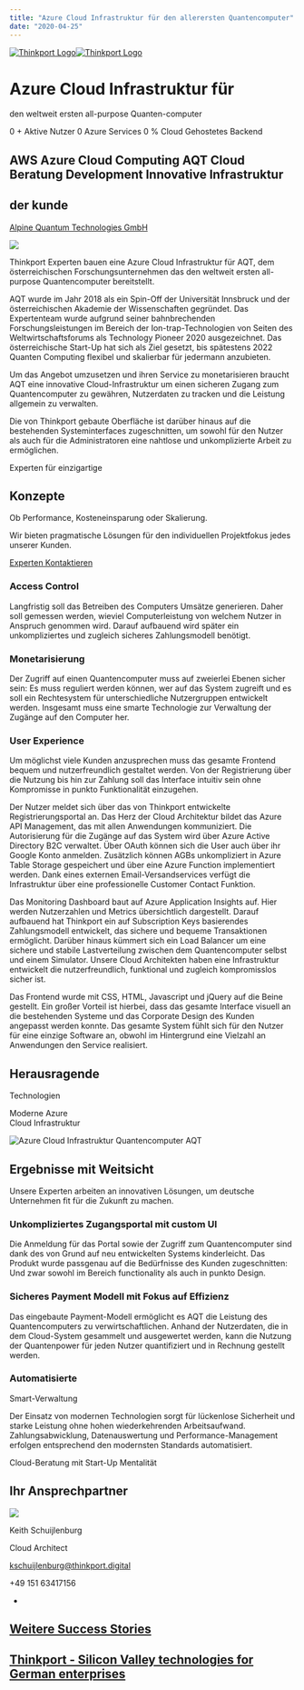 ```yaml
---
title: "Azure Cloud Infrastruktur für den allerersten Quantencomputer"
date: "2020-04-25"
---
```


 [![Thinkport Logo](images/Logo_horizontral_new-ovavzp5ztqmosy1yz1jrwr9fv5swhtoc0bky3tkc3g.png "Logo Bright Colours")](https://thinkport.digital)[![Thinkport Logo](images/Logo_horizontral_new-ovavzp5ztqmosy1yz1jrwr9fv5swhtoc0bky3tkc3g.png "Logo Bright Colours")](https://thinkport.digital)

# Azure Cloud Infrastruktur für  
den weltweit ersten all-purpose Quanten-computer

0 + Aktive Nutzer 0 Azure Services 0 % Cloud Gehostetes Backend

## AWS Azure Cloud Computing AQT Cloud Beratung Development Innovative Infrastruktur

## der kunde

[Alpine Quantum Technologies GmbH](https://www.aqt.eu/)

![](images/AQT-Logo.png)

Thinkport Experten bauen eine Azure Cloud Infrastruktur für AQT, dem österreichischen Forschungsunternehmen das den weltweit ersten all-purpose Quantencomputer bereitstellt.

AQT wurde im Jahr 2018 als ein Spin-Off der Universität Innsbruck und der österreichischen Akademie der Wissenschaften gegründet. Das Expertenteam wurde aufgrund seiner bahnbrechenden Forschungsleistungen im Bereich der Ion-trap-Technologien von Seiten des Weltwirtschaftsforums als Technology Pioneer 2020 ausgezeichnet. Das österreichische Start-Up hat sich als Ziel gesetzt, bis spätestens 2022 Quanten Computing flexibel und skalierbar für jedermann anzubieten.

Um das Angebot umzusetzen und ihren Service zu monetarisieren braucht AQT eine innovative Cloud-Infrastruktur um einen sicheren Zugang zum Quantencomputer zu gewähren, Nutzerdaten zu tracken und die Leistung allgemein zu verwalten.

Die von Thinkport gebaute Oberfläche ist darüber hinaus auf die bestehenden Systeminterfaces zugeschnitten, um sowohl für den Nutzer als auch für die Administratoren eine nahtlose und unkomplizierte Arbeit zu ermöglichen.

Experten für einzigartige

## Konzepte

Ob Performance, Kosteneinsparung oder Skalierung. 

Wir bieten pragmatische Lösungen für den individuellen Projektfokus jedes unserer Kunden.

[Experten Kontaktieren](https://thinkport.digital/kontaktieren)

### Access Control

Langfristig soll das Betreiben des Computers Umsätze generieren. Daher soll gemessen werden, wieviel Computerleistung von welchem Nutzer in Anspruch genommen wird. Darauf aufbauend wird später ein unkompliziertes und zugleich sicheres Zahlungsmodell benötigt.

### Monetarisierung

Der Zugriff auf einen Quantencomputer muss auf zweierlei Ebenen sicher sein: Es muss reguliert werden können, wer auf das System zugreift und es soll ein Rechtesystem für unterschiedliche Nutzergruppen entwickelt werden. Insgesamt muss eine smarte Technologie zur Verwaltung der Zugänge auf den Computer her.​

### User Experience

Um möglichst viele Kunden anzusprechen muss das gesamte Frontend bequem und nutzerfreundlich gestaltet werden. Von der Registrierung über die Nutzung bis hin zur Zahlung soll das Interface intuitiv sein ohne Kompromisse in punkto Funktionalität einzugehen.​

Der Nutzer meldet sich über das von Thinkport entwickelte Registrierungsportal an. Das Herz der Cloud Architektur bildet das Azure API Management, das mit allen Anwendungen kommuniziert. Die Autorisierung für die Zugänge auf das System wird über Azure Active Directory B2C verwaltet. Über OAuth können sich die User auch über ihr Google Konto anmelden. Zusätzlich können AGBs unkompliziert in Azure Table Storage gespeichert und über eine Azure Function implementiert werden. Dank eines externen Email-Versandservices verfügt die Infrastruktur über eine professionelle Customer Contact Funktion.   

Das Monitoring Dashboard baut auf Azure Application Insights auf. Hier werden Nutzerzahlen und Metrics übersichtlich dargestellt. Darauf aufbauend hat Thinkport ein auf Subscription Keys basierendes Zahlungsmodell entwickelt, das sichere und bequeme Transaktionen ermöglicht. Darüber hinaus kümmert sich ein Load Balancer um eine sichere und stabile Lastverteilung zwischen dem Quantencomputer selbst und einem Simulator. Unsere Cloud Architekten haben eine Infrastruktur entwickelt die nutzerfreundlich, funktional und zugleich kompromisslos sicher ist.  

Das Frontend wurde mit CSS, HTML, Javascript und jQuery auf die Beine gestellt. Ein großer Vorteil ist hierbei, dass das gesamte Interface visuell an die bestehenden Systeme und das Corporate Design des Kunden angepasst werden konnte. Das gesamte System fühlt sich für den Nutzer für eine einzige Software an, obwohl im Hintergrund eine Vielzahl an Anwendungen den Service realisiert.

## Herausragende  
Technologien

Moderne Azure  
Cloud Infrastruktur

![Azure Cloud Infrastruktur Quantencomputer AQT](images/AQT-Schema-Final.png)

## Ergebnisse mit Weitsicht

Unsere Experten arbeiten an innovativen Lösungen, um deutsche Unternehmen fit für die Zukunft zu machen.

### Unkompliziertes Zugangsportal mit custom UI

Die Anmeldung für das Portal sowie der Zugriff zum Quantencomputer sind dank des von Grund auf neu entwickelten Systems kinderleicht. Das Produkt wurde passgenau auf die Bedürfnisse des Kunden zugeschnitten: Und zwar sowohl im Bereich functionality als auch in punkto Design.

### Sicheres Payment Modell mit Fokus auf Effizienz

Das eingebaute Payment-Modell ermöglicht es AQT die Leistung des Quantencomputers zu verwirtschaftlichen. Anhand der Nutzerdaten, die in dem Cloud-System gesammelt und ausgewertet werden, kann die Nutzung der Quantenpower für jeden Nutzer quantifiziert und in Rechnung gestellt werden.

### Automatisierte  
Smart-Verwaltung  

Der Einsatz von modernen Technologien sorgt für lückenlose Sicherheit und starke Leistung ohne hohen wiederkehrenden Arbeitsaufwand. Zahlungsabwicklung, Datenauswertung und Performance-Management erfolgen entsprechend den modernsten Standards automatisiert.

Cloud-Beratung mit Start-Up Mentalität

## Ihr Ansprechpartner

![](images/Keith_edited_small-1.png)

Keith Schuijlenburg

Cloud Architect

kschuijlenburg@thinkport.digital

+49 151 63417156

- [](https://de.linkedin.com/in/keith-schuijlenburg-a67289142)

## [Weitere Success Stories](https://thinkport.digital/cloud-excellence-workshops)

## [Thinkport - Silicon Valley technologies for German enterprises](https://thinkport.digital/kontaktieren/)
